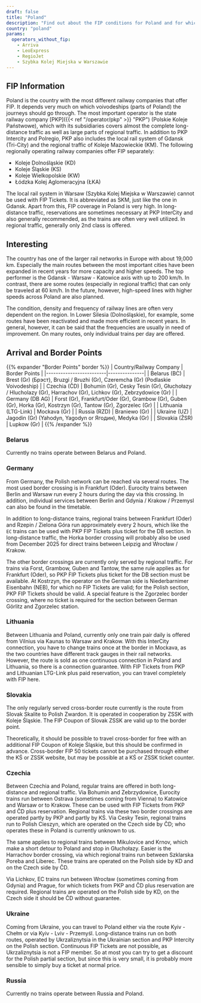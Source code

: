 ```yaml
---
draft: false
title: "Poland"
description: "Find out about the FIP conditions for Poland and for which operators you can benefit from discounts."
country: "poland"
params:
  operators_without_fip:
    - Arriva
    - LeoExpress
    - RegioJet
    - Szybka Kolej Miejska w Warszawie
---
```


## FIP Information

Poland is the country with the most different railway companies that offer FIP. It depends very much on which voivodeships (parts of Poland) the journeys should go through. The most important operator is the state railway company [PKP]({{< ref "/operator/pkp" >}} "PKP") (Polskie Koleje Państwowe), which with its subsidiaries covers almost the complete long-distance traffic as well as large parts of regional traffic. In addition to PKP Intercity and Polregio, PKP also includes the local rail system of Gdansk (Tri-City) and the regional traffic of Koleje Mazowieckie (KM). The following regionally operating railway companies offer FIP separately:

- Koleje Dolnośląskie (KD)
- Koleje Śląskie (KS)
- Koleje Wielkopolskie (KW)
- Łódzka Kolej Aglomeracyjna (ŁKA)

The local rail system in Warsaw (Szybka Kolej Miejska w Warszawie) cannot be used with FIP Tickets. It is abbreviated as SKM, just like the one in Gdansk. Apart from this, FIP coverage in Poland is very high. In long-distance traffic, reservations are sometimes necessary at PKP InterCity and also generally recommended, as the trains are often very well utilized. In regional traffic, generally only 2nd class is offered.

## Interesting

The country has one of the larger rail networks in Europe with about 19,000 km. Especially the main routes between the most important cities have been expanded in recent years for more capacity and higher speeds. The top performer is the Gdansk - Warsaw - Katowice axis with up to 200 km/h. In contrast, there are some routes (especially in regional traffic) that can only be traveled at 60 km/h. In the future, however, high-speed lines with higher speeds across Poland are also planned.

The condition, density and frequency of railway lines are often very dependent on the region. In Lower Silesia (Dolnośląskie), for example, some routes have been reactivated and made more efficient in recent years. In general, however, it can be said that the frequencies are usually in need of improvement. On many routes, only individual trains per day are offered.

## Arrival and Border Points

{{% expander "Border Points" border %}}
| Country/Railway Company | Border Points |
|-------------------------|---------------|
| Belarus (BC) | Brest (Gr) (Брэст), Bruzgi / Bruzhi (Gr), Czeremcha (Gr) (Podlaskie Voivodeship) |
| Czechia (ČD) | Bohumin (Gr), Cesky Tesin (Gr), Głuchołazy / Hlucholazy (Gr), Harrachov (Gr), Lichkov (Gr), Zebrzydowice (Gr) |
| Germany (DB AG) | Forst (Gr), Frankfurt/Oder (Gr), Grambow (Gr), Guben (Gr), Horka (Gr), Kostrzyn (Gr), Tantow (Gr), Zgorzelec (Gr) |
| Lithuania (LTG-Link) | Mockava (Gr) |
| Russia (RZD) | Braniewo (Gr) |
| Ukraine (UZ) | Jagodin (Gr) (Yahodyn, Yagodyn or Ягодин), Medyka (Gr) |
| Slovakia (ŽSR) | Lupkow (Gr) |
{{% /expander %}}

### Belarus

Currently no trains operate between Belarus and Poland.

### Germany

From Germany, the Polish network can be reached via several routes. The most used border crossing is in Frankfurt (Oder). Eurocity trains between Berlin and Warsaw run every 2 hours during the day via this crossing. In addition, individual services between Berlin and Gdynia / Krakow / Przemysl can also be found in the timetable.

In addition to long-distance trains, regional trains between Frankfurt (Oder) and Rzepin / Zielona Góra run approximately every 2 hours, which like the `EC` trains can be used with PKP FIP Tickets plus ticket for the DB section. In long-distance traffic, the Horka border crossing will probably also be used from December 2025 for direct trains between Leipzig and Wrocław / Krakow.

The other border crossings are currently only served by regional traffic. For trains via Forst, Grambow, Guben and Tantow, the same rule applies as for Frankfurt (Oder), so PKP FIP Tickets plus ticket for the DB section must be available. At Kostrzyn, the operator on the German side is Niederbarnimer Eisenbahn (NEB), for which no FIP Tickets are valid; for the Polish section, PKP FIP Tickets should be valid. A special feature is the Zgorzelec border crossing, where no ticket is required for the section between German Görlitz and Zgorzelec station.

### Lithuania

Between Lithuania and Poland, currently only one train pair daily is offered from Vilnius via Kaunas to Warsaw and Krakow. With this InterCity connection, you have to change trains once at the border in Mockava, as the two countries have different track gauges in their rail networks. However, the route is sold as one continuous connection in Poland and Lithuania, so there is a connection guarantee. With FIP Tickets from PKP and Lithuanian LTG-Link plus paid reservation, you can travel completely with FIP here.

### Slovakia

The only regularly served cross-border route currently is the route from Slovak Skalite to Polish Zwardon. It is operated in cooperation by ZSSK with Koleje Śląskie. The FIP Coupon of Slovak ZSSK are valid up to the border point.

Theoretically, it should be possible to travel cross-border for free with an additional FIP Coupon of Koleje Śląskie, but this should be confirmed in advance. Cross-border FIP 50 tickets cannot be purchased through either the KŚ or ZSSK website, but may be possible at a KŚ or ZSSK ticket counter.

### Czechia

Between Czechia and Poland, regular trains are offered in both long-distance and regional traffic. Via Bohumin and Zebrzydowice, Eurocity trains run between Ostrava (sometimes coming from Vienna) to Katowice and Warsaw or to Krakow. These can be used with FIP Tickets from PKP and ČD plus reservation. Regional trains via these two border crossings are operated partly by PKP and partly by KŚ. Via Cesky Tesin, regional trains run to Polish Cieszyn, which are operated on the Czech side by ČD; who operates these in Poland is currently unknown to us.

The same applies to regional trains between Mikulovice and Krnov, which make a short detour to Poland and stop in Głuchołazy. Easier is the Harrachov border crossing, via which regional trains run between Szklarska Poreba and Liberec. These trains are operated on the Polish side by KD and on the Czech side by ČD.

Via Lichkov, EC trains run between Wrocław (sometimes coming from Gdynia) and Prague, for which tickets from PKP and ČD plus reservation are required. Regional trains are operated on the Polish side by KD, on the Czech side it should be ČD without guarantee.

### Ukraine

Coming from Ukraine, you can travel to Poland either via the route Kyiv - Chełm or via Kyiv - Lviv - Przemyśl. Long-distance trains run on both routes, operated by Ukrzaliznytsia in the Ukrainian section and PKP Intercity on the Polish section. Continuous FIP Tickets are not possible, as Ukrzaliznytsia is not a FIP member. So at most you can try to get a discount for the Polish partial section, but since this is very small, it is probably more sensible to simply buy a ticket at normal price.

### Russia

Currently no trains operate between Russia and Poland.

